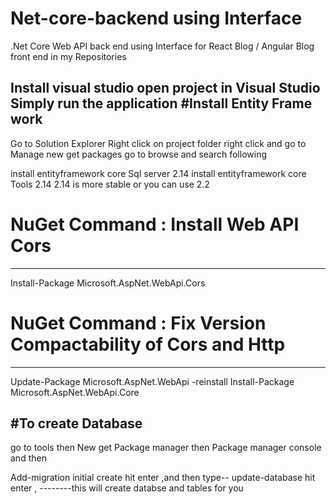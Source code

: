 # Net-core-backend using Interface
.Net Core Web API back end using Interface  for React Blog / Angular Blog front end in my Repositories

Install visual studio 
open project in Visual Studio
Simply run the application 
#Install Entity Frame work
--------------------------
Go to Solution Explorer Right click on project folder right click and go to Manage new get packages
go to browse and search following 

install entityframework core Sql server 2.14 
install entityframework core Tools      2.14
2.14 is more stable or you can use 2.2 

# NuGet Command : Install Web API Cors
-------------------------------
Install-Package Microsoft.AspNet.WebApi.Cors 

# NuGet Command : Fix Version Compactability of Cors and Http
---------------------------------------------------
Update-Package Microsoft.AspNet.WebApi -reinstall
Install-Package Microsoft.AspNet.WebApi.Core

#To create Database 
---------------
go to tools then
New get Package manager then
Package manager console  and then

Add-migration initial create hit enter ,and then type--
update-database hit enter ,
--------this will create databse   and tables for you 
